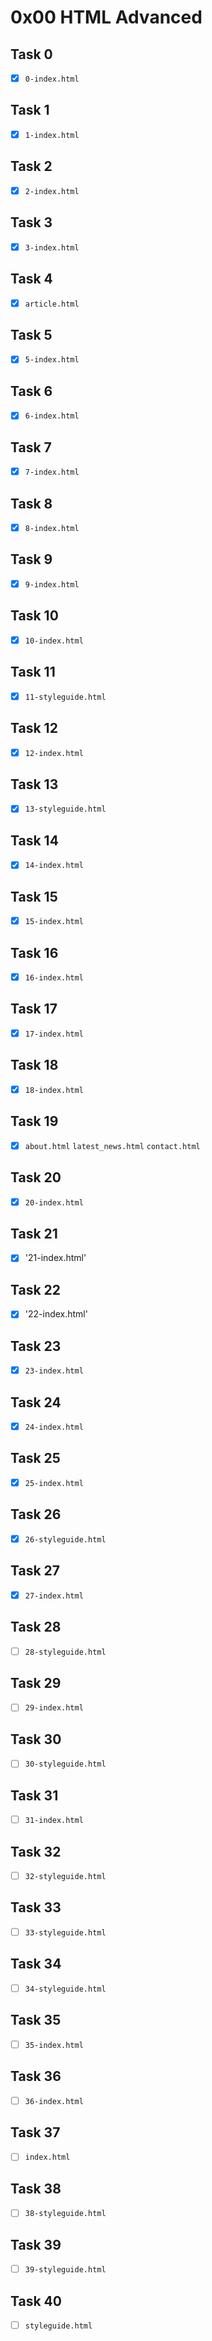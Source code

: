 # 0x00 HTML Advanced

## Task 0

- [x] `0-index.html`

## Task 1

- [x] `1-index.html`

## Task 2

- [x] `2-index.html`

## Task 3

- [x] `3-index.html`

## Task 4

- [x] `article.html`

## Task 5

- [x] `5-index.html`

## Task 6

- [x] `6-index.html`

## Task 7

- [x] `7-index.html`

## Task 8

- [x] `8-index.html`

## Task 9

- [x] `9-index.html`

## Task 10

- [x] `10-index.html`

## Task 11

- [x] `11-styleguide.html`

## Task 12

- [x] `12-index.html`

## Task 13

- [x] `13-styleguide.html`

## Task 14

- [x] `14-index.html`

## Task 15

- [x] `15-index.html`

## Task 16

- [x] `16-index.html`

## Task 17

- [x] `17-index.html`

## Task 18

- [x] `18-index.html`

## Task 19

- [x] `about.html` `latest_news.html` `contact.html`

## Task 20

- [x] `20-index.html`

## Task 21

- [x] '21-index.html'

## Task 22

- [x] '22-index.html'

## Task 23

- [x] `23-index.html`

## Task 24

- [x] `24-index.html`

## Task 25

- [x] `25-index.html`

## Task 26

- [x] `26-styleguide.html`

## Task 27

- [x] `27-index.html`

## Task 28

- [ ] `28-styleguide.html`

## Task 29

- [ ] `29-index.html`

## Task 30

- [ ] `30-styleguide.html`

## Task 31

- [ ] `31-index.html`

## Task 32

- [ ] `32-styleguide.html`

## Task 33

- [ ] `33-styleguide.html`

## Task 34

- [ ] `34-styleguide.html`

## Task 35

- [ ] `35-index.html`

## Task 36

- [ ] `36-index.html`

## Task 37

- [ ] `index.html`

## Task 38

- [ ] `38-styleguide.html`

## Task 39

- [ ] `39-styleguide.html`

## Task 40

- [ ] `styleguide.html`
